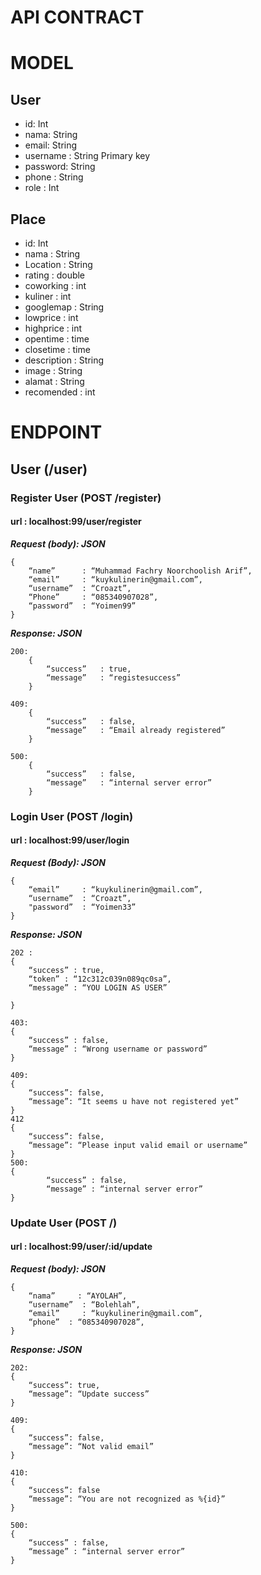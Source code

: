 # API CONTRACT

# MODEL
## User
- id: Int
- nama: String
- email: String
- username : String Primary key
- password: String
- phone : String
- role : Int


## Place
- id: Int
- nama : String
- Location : String
- rating : double
- coworking : int
- kuliner : int
- googlemap : String
- lowprice : int
- highprice : int
- opentime : time 
- closetime : time
- description : String
- image : String
- alamat : String
- recomended : int

# ENDPOINT
## User (/user)

### Register User (POST /register)
#### url : localhost:99/user/register
***Request (body): JSON***

    {
        “name”      : “Muhammad Fachry Noorchoolish Arif”,
        “email”     : “kuykulinerin@gmail.com”,
        “username”  : “Croazt”,
        “Phone”     : “085340907028”,
        “password”  : “Yoimen99”
    }

***Response: JSON***

    200:
        {
            “success”   : true,
            “message”   : “registesuccess”
        }

    409:    
        {
            “success”   : false,
            “message”   : “Email already registered”
        } 

    500:    
        {
            “success”   : false,
            “message”   : “internal server error”
        }

### Login User (POST /login)
#### url : localhost:99/user/login
***Request (Body): JSON***

            
    {
        “email”     : “kuykulinerin@gmail.com”,
        “username”  : “Croazt”,
        "password”  : “Yoimen33”
    }

***Response: JSON***
    
    202 :
    {
        “success” : true,
        “token” : “12c312c039n089qc0sa”,
        “message” : “YOU LOGIN AS USER”
        
    }
    
    403:
    {
        “success” : false,
        “message” : “Wrong username or password”
    }
    
    409:     
    {
        “success”: false,
        “message”: “It seems u have not registered yet”
    }
    412
    {
        “success”: false,
        “message”: “Please input valid email or username”
    }
    500:    
    {
            “success” : false,
            “message” : “internal server error”
    }
    
### Update User (POST /)
#### url : localhost:99/user/:id/update
***Request (body): JSON***

    {
        “nama”     : “AYOLAH”,
        “username”  : “Bolehlah”,
        “email”     : “kuykulinerin@gmail.com”,
        “phone”  : “085340907028”,
    }
    
***Response: JSON***

    202:         
    {
        “success”: true,
        “message”: “Update success”
    }

    409:    
    {
        “success”: false,
        “message”: “Not valid email”
    }

    410:
    {
        “success”: false
        “message”: “You are not recognized as %{id}” 
    }

    500:
    {
        “success” : false,             
        “message” : “internal server error”
    }

